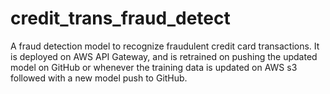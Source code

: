 # credit_trans_fraud_detect
A fraud detection model to recognize fraudulent credit card transactions. It is deployed on AWS API Gateway, and is retrained on pushing the updated model on GitHub or whenever the training data is updated on AWS s3 followed with a new model push to GitHub.
